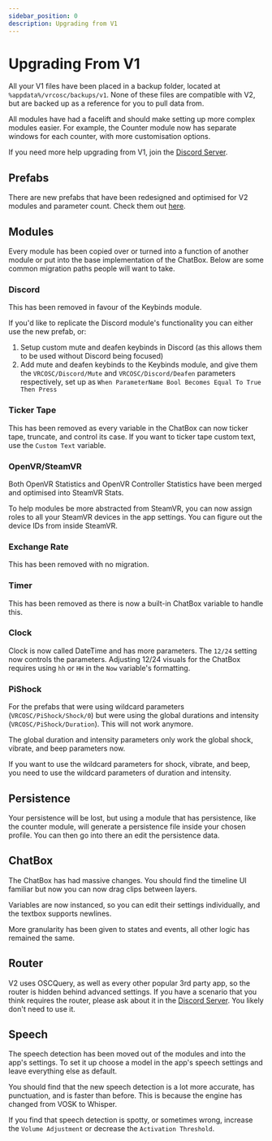```yaml
---
sidebar_position: 0
description: Upgrading from V1
---
```


# Upgrading From V1
All your V1 files have been placed in a backup folder, located at `%appdata%/vrcosc/backups/v1`. None of these files are compatible with V2, but are backed up as a reference for you to pull data from.

All modules have had a facelift and should make setting up more complex modules easier. For example, the Counter module now has separate windows for each counter, with more customisation options.

If you need more help upgrading from V1, join the [Discord Server](https://vrcosc.com/discord).

## Prefabs
There are new prefabs that have been redesigned and optimised for V2 modules and parameter count. Check them out [here](/docs/downloads#prefabs).

## Modules
Every module has been copied over or turned into a function of another module or put into the base implementation of the ChatBox.
Below are some common migration paths people will want to take.

### Discord
This has been removed in favour of the Keybinds module.

If you'd like to replicate the Discord module's functionality you can either use the new prefab, or:

1. Setup custom mute and deafen keybinds in Discord (as this allows them to be used without Discord being focused)
2. Add mute and deafen keybinds to the Keybinds module, and give them the `VRCOSC/Discord/Mute` and `VRCOSC/Discord/Deafen` parameters respectively, set up as `When ParameterName Bool Becomes Equal To True Then Press`

### Ticker Tape
This has been removed as every variable in the ChatBox can now ticker tape, truncate, and control its case.
If you want to ticker tape custom text, use the `Custom Text` variable.

### OpenVR/SteamVR
Both OpenVR Statistics and OpenVR Controller Statistics have been merged and optimised into SteamVR Stats.

To help modules be more abstracted from SteamVR, you can now assign roles to all your SteamVR devices in the app settings. You can figure out the device IDs from inside SteamVR.

### Exchange Rate
This has been removed with no migration.

### Timer
This has been removed as there is now a built-in ChatBox variable to handle this.

### Clock
Clock is now called DateTime and has more parameters. The `12/24` setting now controls the parameters. Adjusting 12/24 visuals for the ChatBox requires using `hh` or `HH` in the `Now` variable's formatting.

### PiShock
For the prefabs that were using wildcard parameters (`VRCOSC/PiShock/Shock/0`) but were using the global durations and intensity (`VRCOSC/PiShock/Duration`). This will not work anymore.

The global duration and intensity parameters only work the global shock, vibrate, and beep parameters now.

If you want to use the wildcard parameters for shock, vibrate, and beep, you need to use the wildcard parameters of duration and intensity.

## Persistence
Your persistence will be lost, but using a module that has persistence, like the counter module, will generate a persistence file inside your chosen profile.
You can then go into there an edit the persistence data.

## ChatBox
The ChatBox has had massive changes. You should find the timeline UI familiar but now you can now drag clips between layers.

Variables are now instanced, so you can edit their settings individually, and the textbox supports newlines.

More granularity has been given to states and events, all other logic has remained the same.

## Router
V2 uses OSCQuery, as well as every other popular 3rd party app, so the router is hidden behind advanced settings.
If you have a scenario that you think requires the router, please ask about it in the [Discord Server](https://vrcosc.com/discord). You likely don't need to use it.

## Speech
The speech detection has been moved out of the modules and into the app's settings. To set it up choose a model in the app's speech settings and leave everything else as default.

You should find that the new speech detection is a lot more accurate, has punctuation, and is faster than before. This is because the engine has changed from VOSK to Whisper.

If you find that speech detection is spotty, or sometimes wrong, increase the `Volume Adjustment` or decrease the `Activation Threshold`.